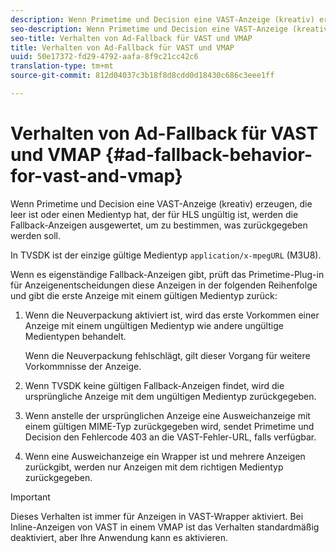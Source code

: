 ```yaml
---
description: Wenn Primetime und Decision eine VAST-Anzeige (kreativ) erzeugen, die leer ist oder einen Medientyp hat, der für HLS ungültig ist, werden die Fallback-Anzeigen ausgewertet, um zu bestimmen, was zurückgegeben werden soll.
seo-description: Wenn Primetime und Decision eine VAST-Anzeige (kreativ) erzeugen, die leer ist oder einen Medientyp hat, der für HLS ungültig ist, werden die Fallback-Anzeigen ausgewertet, um zu bestimmen, was zurückgegeben werden soll.
seo-title: Verhalten von Ad-Fallback für VAST und VMAP
title: Verhalten von Ad-Fallback für VAST und VMAP
uuid: 50e17372-fd29-4792-aafa-8f9c21cc42c6
translation-type: tm+mt
source-git-commit: 812d04037c3b18f8d8cdd0d18430c686c3eee1ff

---
```



# Verhalten von Ad-Fallback für VAST und VMAP {#ad-fallback-behavior-for-vast-and-vmap}

Wenn Primetime und Decision eine VAST-Anzeige (kreativ) erzeugen, die leer ist oder einen Medientyp hat, der für HLS ungültig ist, werden die Fallback-Anzeigen ausgewertet, um zu bestimmen, was zurückgegeben werden soll.

<!--<a id="section_9F60AF00CE9645848EAAF8C06A9E426B"></a>-->

In TVSDK ist der einzige gültige Medientyp `application/x-mpegURL` (M3U8).

Wenn es eigenständige Fallback-Anzeigen gibt, prüft das Primetime-Plug-in für Anzeigenentscheidungen diese Anzeigen in der folgenden Reihenfolge und gibt die erste Anzeige mit einem gültigen Medientyp zurück:

1. Wenn die Neuverpackung aktiviert ist, wird das erste Vorkommen einer Anzeige mit einem ungültigen Medientyp wie andere ungültige Medientypen behandelt.

   Wenn die Neuverpackung fehlschlägt, gilt dieser Vorgang für weitere Vorkommnisse der Anzeige.
1. Wenn TVSDK keine gültigen Fallback-Anzeigen findet, wird die ursprüngliche Anzeige mit dem ungültigen Medientyp zurückgegeben.
1. Wenn anstelle der ursprünglichen Anzeige eine Ausweichanzeige mit einem gültigen MIME-Typ zurückgegeben wird, sendet Primetime und Decision den Fehlercode 403 an die VAST-Fehler-URL, falls verfügbar.
1. Wenn eine Ausweichanzeige ein Wrapper ist und mehrere Anzeigen zurückgibt, werden nur Anzeigen mit dem richtigen Medientyp zurückgegeben.

>[!IMPORTANT]
>
>Dieses Verhalten ist immer für Anzeigen in VAST-Wrapper aktiviert. Bei Inline-Anzeigen von VAST in einem VMAP ist das Verhalten standardmäßig deaktiviert, aber Ihre Anwendung kann es aktivieren.

